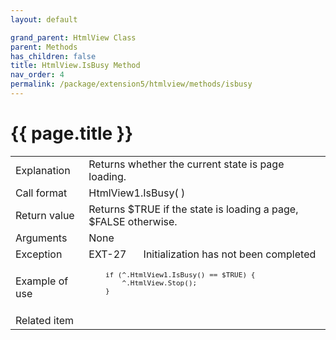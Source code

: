 ```yaml
---
layout: default

grand_parent: HtmlView Class
parent: Methods
has_children: false
title: HtmlView.IsBusy Method
nav_order: 4
permalink: /package/extension5/htmlview/methods/isbusy
---
```

# {{ page.title }}


<table>
  <tr>
    <td>Explanation</td>
    <td colspan="2">Returns whether the current state is page loading.</td>
  </tr>
  <tr>
    <td>Call format</td>
    <td colspan="2">HtmlView1.IsBusy( )</td>
  </tr>
  <tr>
    <td>Return value</td>
    <td colspan="2">Returns $TRUE if the state is loading a page, $FALSE otherwise.</td>
  </tr>  
  <tr>
    <td>Arguments</td>
    <td colspan="2">None</td>
  </tr>
  <tr>
    <td>Exception</td>
    <td>EXT-27</td>
    <td>Initialization has not been completed</td>
  </tr>
  <tr>
    <td>Example of use</td>
    <td colspan="2"><code><pre>
    if (^.HtmlView1.IsBusy() == $TRUE) {
        ^.HtmlView.Stop();
    }
    </pre></code></td>
  </tr>
  <tr>
    <td>Related item</td>
    <td colspan="2"></td>
  </tr>
</table>